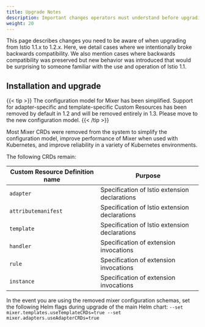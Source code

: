 ```yaml
---
title: Upgrade Notes
description: Important changes operators must understand before upgrading to Istio 1.2.
weight: 20
---
```


This page describes changes you need to be aware of when upgrading from
Istio 1.1.x to 1.2.x.  Here, we detail cases where we intentionally broke backwards
compatibility.  We also mention cases where backwards compatibility was
preserved but new behavior was introduced that would be surprising to someone
familiar with the use and operation of Istio 1.1.

## Installation and upgrade

{{< tip >}}
The configuration model for Mixer has been simplified. Support for
adapter-specific and template-specific Custom Resources has been
removed by default in 1.2 and will be removed entirely in 1.3.
Please move to the new configuration model.
{{< /tip >}}

Most Mixer CRDs were removed from the system to simplify the configuration
model, improve performance of Mixer when used with Kubernetes, and improve
reliability in a variety of Kubernetes environments.

The following CRDs remain:

| Custom Resource Definition name | Purpose |
| --- | --- |
| `adapter` | Specification of Istio extension declarations |
| `attributemanifest` | Specification of Istio extension declarations |
| `template` | Specification of Istio extension declarations |
| `handler` | Specification of extension invocations |
| `rule` | Specification of extension invocations |
| `instance` | Specification of extension invocations |

In the event you are using the removed mixer configuration schemas, set
the following Helm flags during upgrade of the main Helm chart:
`--set mixer.templates.useTemplateCRDs=true --set mixer.adapters.useAdapterCRDs=true`
